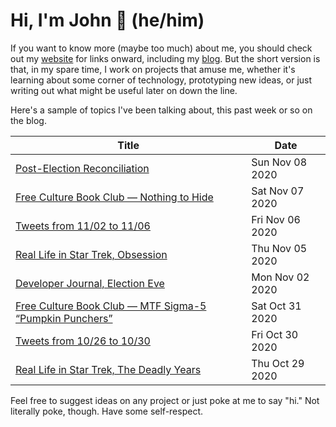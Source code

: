 # Hi, I'm John 👋 (he/him)

If you want to know more (maybe too much) about me, you should check out my [website](https://john.colagioia.net/) for links onward, including my [blog](https://john.colagioia.net/blog).  But the short version is that, in my spare time, I work on projects that amuse me, whether it's learning about some corner of technology, prototyping new ideas, or just writing out what might be useful later on down the line.

Here's a sample of topics I've been talking about, this past week or so on the blog.

|Title|Date|
|-----|-------|
|[Post-Election Reconciliation](https://john.colagioia.net/blog/2020/11/08/reconciliation.html)|Sun Nov 08 2020|
|[Free Culture Book Club — Nothing to Hide](https://john.colagioia.net/blog/2020/11/07/hide.html)|Sat Nov 07 2020|
|[Tweets from 11/02 to 11/06](https://john.colagioia.net/blog/media/2020/11/06/week.html)|Fri Nov 06 2020|
|[Real Life in Star Trek, Obsession](https://john.colagioia.net/blog/2020/11/05/obsess.html)|Thu Nov 05 2020|
|[Developer Journal, Election Eve](https://john.colagioia.net/blog/2020/11/02/election.html)|Mon Nov 02 2020|
|[Free Culture Book Club — MTF Sigma-5 “Pumpkin Punchers”](https://john.colagioia.net/blog/2020/10/31/pumpkin.html)|Sat Oct 31 2020|
|[Tweets from 10/26 to 10/30](https://john.colagioia.net/blog/media/2020/10/30/week.html)|Fri Oct 30 2020|
|[Real Life in Star Trek, The Deadly Years](https://john.colagioia.net/blog/2020/10/29/deadly.html)|Thu Oct 29 2020|

Feel free to suggest ideas on any project or just poke at me to say "hi." Not literally poke, though. Have some self-respect.
